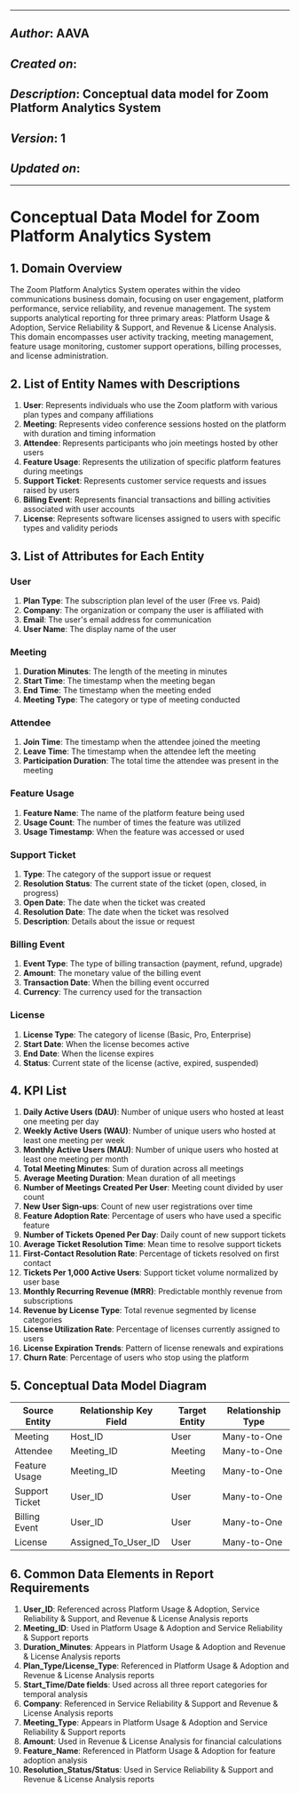 _____________________________________________
## *Author*: AAVA
## *Created on*: 
## *Description*: Conceptual data model for Zoom Platform Analytics System
## *Version*: 1
## *Updated on*: 
_____________________________________________

# Conceptual Data Model for Zoom Platform Analytics System

## 1. Domain Overview

The Zoom Platform Analytics System operates within the video communications business domain, focusing on user engagement, platform performance, service reliability, and revenue management. The system supports analytical reporting for three primary areas: Platform Usage & Adoption, Service Reliability & Support, and Revenue & License Analysis. This domain encompasses user activity tracking, meeting management, feature usage monitoring, customer support operations, billing processes, and license administration.

## 2. List of Entity Names with Descriptions

1. **User**: Represents individuals who use the Zoom platform with various plan types and company affiliations
2. **Meeting**: Represents video conference sessions hosted on the platform with duration and timing information
3. **Attendee**: Represents participants who join meetings hosted by other users
4. **Feature Usage**: Represents the utilization of specific platform features during meetings
5. **Support Ticket**: Represents customer service requests and issues raised by users
6. **Billing Event**: Represents financial transactions and billing activities associated with user accounts
7. **License**: Represents software licenses assigned to users with specific types and validity periods

## 3. List of Attributes for Each Entity

### User
1. **Plan Type**: The subscription plan level of the user (Free vs. Paid)
2. **Company**: The organization or company the user is affiliated with
3. **Email**: The user's email address for communication
4. **User Name**: The display name of the user

### Meeting
1. **Duration Minutes**: The length of the meeting in minutes
2. **Start Time**: The timestamp when the meeting began
3. **End Time**: The timestamp when the meeting ended
4. **Meeting Type**: The category or type of meeting conducted

### Attendee
1. **Join Time**: The timestamp when the attendee joined the meeting
2. **Leave Time**: The timestamp when the attendee left the meeting
3. **Participation Duration**: The total time the attendee was present in the meeting

### Feature Usage
1. **Feature Name**: The name of the platform feature being used
2. **Usage Count**: The number of times the feature was utilized
3. **Usage Timestamp**: When the feature was accessed or used

### Support Ticket
1. **Type**: The category of the support issue or request
2. **Resolution Status**: The current state of the ticket (open, closed, in progress)
3. **Open Date**: The date when the ticket was created
4. **Resolution Date**: The date when the ticket was resolved
5. **Description**: Details about the issue or request

### Billing Event
1. **Event Type**: The type of billing transaction (payment, refund, upgrade)
2. **Amount**: The monetary value of the billing event
3. **Transaction Date**: When the billing event occurred
4. **Currency**: The currency used for the transaction

### License
1. **License Type**: The category of license (Basic, Pro, Enterprise)
2. **Start Date**: When the license becomes active
3. **End Date**: When the license expires
4. **Status**: Current state of the license (active, expired, suspended)

## 4. KPI List

1. **Daily Active Users (DAU)**: Number of unique users who hosted at least one meeting per day
2. **Weekly Active Users (WAU)**: Number of unique users who hosted at least one meeting per week
3. **Monthly Active Users (MAU)**: Number of unique users who hosted at least one meeting per month
4. **Total Meeting Minutes**: Sum of duration across all meetings
5. **Average Meeting Duration**: Mean duration of all meetings
6. **Number of Meetings Created Per User**: Meeting count divided by user count
7. **New User Sign-ups**: Count of new user registrations over time
8. **Feature Adoption Rate**: Percentage of users who have used a specific feature
9. **Number of Tickets Opened Per Day**: Daily count of new support tickets
10. **Average Ticket Resolution Time**: Mean time to resolve support tickets
11. **First-Contact Resolution Rate**: Percentage of tickets resolved on first contact
12. **Tickets Per 1,000 Active Users**: Support ticket volume normalized by user base
13. **Monthly Recurring Revenue (MRR)**: Predictable monthly revenue from subscriptions
14. **Revenue by License Type**: Total revenue segmented by license categories
15. **License Utilization Rate**: Percentage of licenses currently assigned to users
16. **License Expiration Trends**: Pattern of license renewals and expirations
17. **Churn Rate**: Percentage of users who stop using the platform

## 5. Conceptual Data Model Diagram

| Source Entity | Relationship Key Field | Target Entity | Relationship Type |
|---------------|------------------------|---------------|-------------------|
| Meeting | Host_ID | User | Many-to-One |
| Attendee | Meeting_ID | Meeting | Many-to-One |
| Feature Usage | Meeting_ID | Meeting | Many-to-One |
| Support Ticket | User_ID | User | Many-to-One |
| Billing Event | User_ID | User | Many-to-One |
| License | Assigned_To_User_ID | User | Many-to-One |

## 6. Common Data Elements in Report Requirements

1. **User_ID**: Referenced across Platform Usage & Adoption, Service Reliability & Support, and Revenue & License Analysis reports
2. **Meeting_ID**: Used in Platform Usage & Adoption and Service Reliability & Support reports
3. **Duration_Minutes**: Appears in Platform Usage & Adoption and Revenue & License Analysis reports
4. **Plan_Type/License_Type**: Referenced in Platform Usage & Adoption and Revenue & License Analysis reports
5. **Start_Time/Date fields**: Used across all three report categories for temporal analysis
6. **Company**: Referenced in Service Reliability & Support and Revenue & License Analysis reports
7. **Meeting_Type**: Appears in Platform Usage & Adoption and Service Reliability & Support reports
8. **Amount**: Used in Revenue & License Analysis for financial calculations
9. **Feature_Name**: Referenced in Platform Usage & Adoption for feature adoption analysis
10. **Resolution_Status/Status**: Used in Service Reliability & Support and Revenue & License Analysis reports